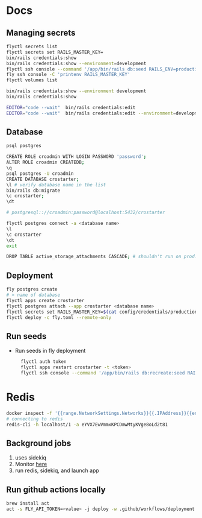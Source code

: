 # Docs

## Managing secrets

```bash
flyctl secrets list
flyctl secrets set RAILS_MASTER_KEY=
bin/rails credentials:show
bin/rails credentials:show --environment=development
flyctl ssh console --command '/app/bin/rails db:seed RAILS_ENV=production DISABLE_DATABASE_ENVIRONMENT_CHECK=1' -t --verbose
fly ssh console -C 'printenv RAILS_MASTER_KEY'
flyctl volumes list

```

```bash
bin/rails credentials:show --environment development
bin/rails credentials:show

EDITOR="code --wait"  bin/rails credentials:edit
EDITOR="code --wait"  bin/rails credentials:edit --environment=development
```

## Database

```bash
psql postgres

CREATE ROLE croadmin WITH LOGIN PASSWORD 'password';
ALTER ROLE croadmin CREATEDB;
\q
psql postgres -U croadmin
CREATE DATABASE crostarter;
\l # verify database name in the list
bin/rails db:migrate
\c crostarter;
\dt

# postgresql:://croadmin:password@localhost:5432/crostarter

```

```bash
flyctl postgres connect -a <database name>
\l
\c crostarter
\dt
exit

DROP TABLE active_storage_attachments CASCADE; # shouldn't run on prod.
```

## Deployment

```bash
fly postgres create
# > name of database
flyctl apps create crostarter
flyctl postgres attach --app crostarter <database name>
flyctl secrets set RAILS_MASTER_KEY=$(cat config/credentials/production.key)
flyctl deploy -c fly.toml --remote-only
```

## Run seeds

- Run seeds in fly deployment

  ```bash
    flyctl auth token
    flyctl apps restart crostarter -t <token>
    flyctl ssh console --command '/app/bin/rails db:recreate:seed RAILS_ENV=production DISABLE_DATABASE_ENVIRONMENT_CHECK=1' -t <token> # returns error if trying to drop database while it is using by app
  ```

# Redis

```bash
docker inspect -f '{{range.NetworkSettings.Networks}}{{.IPAddress}}{{end}}' 5e972b6fb895
# connecting to redis
redis-cli -h localhost/1 -a eYVX7EwVmmxKPCDmwMtyKVge8oLd2t81
```

## Background jobs

1. uses sidekiq
2. Monitor [here](http://localhost:3000/queue/monitor/)
3. run redis, sidekiq, and launch app

## Run github actions locally

```bash
brew install act
act -s FLY_API_TOKEN=<value> -j deploy -w .github/workflows/deployment.yml
```
